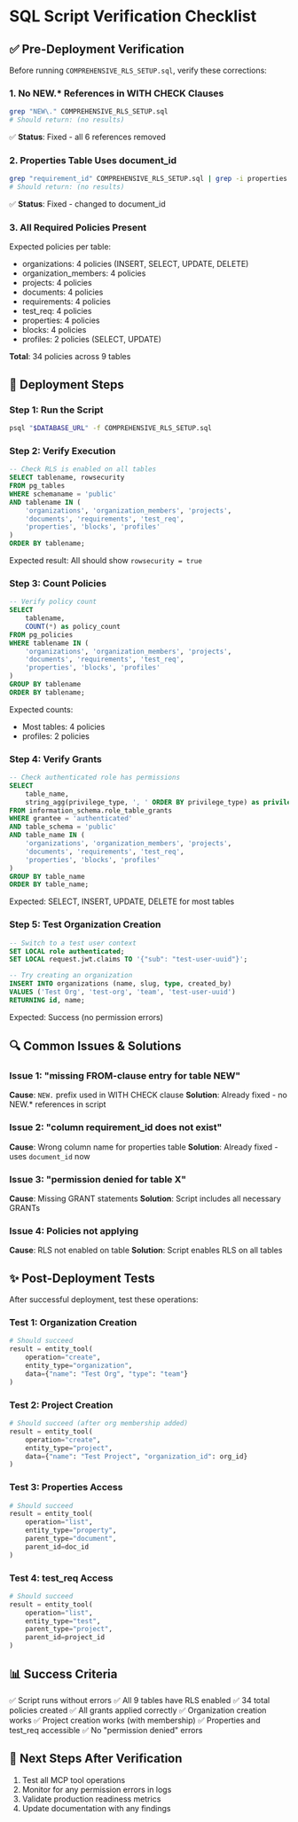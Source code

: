 # SQL Script Verification Checklist

## ✅ Pre-Deployment Verification

Before running `COMPREHENSIVE_RLS_SETUP.sql`, verify these corrections:

### 1. No NEW.* References in WITH CHECK Clauses
```bash
grep "NEW\." COMPREHENSIVE_RLS_SETUP.sql
# Should return: (no results)
```
✅ **Status**: Fixed - all 6 references removed

### 2. Properties Table Uses document_id
```bash
grep "requirement_id" COMPREHENSIVE_RLS_SETUP.sql | grep -i properties
# Should return: (no results)
```
✅ **Status**: Fixed - changed to document_id

### 3. All Required Policies Present
Expected policies per table:
- organizations: 4 policies (INSERT, SELECT, UPDATE, DELETE)
- organization_members: 4 policies
- projects: 4 policies
- documents: 4 policies
- requirements: 4 policies
- test_req: 4 policies
- properties: 4 policies
- blocks: 4 policies
- profiles: 2 policies (SELECT, UPDATE)

**Total**: 34 policies across 9 tables

## 🚀 Deployment Steps

### Step 1: Run the Script
```bash
psql "$DATABASE_URL" -f COMPREHENSIVE_RLS_SETUP.sql
```

### Step 2: Verify Execution
```sql
-- Check RLS is enabled on all tables
SELECT tablename, rowsecurity
FROM pg_tables
WHERE schemaname = 'public'
AND tablename IN (
    'organizations', 'organization_members', 'projects',
    'documents', 'requirements', 'test_req',
    'properties', 'blocks', 'profiles'
)
ORDER BY tablename;
```

Expected result: All should show `rowsecurity = true`

### Step 3: Count Policies
```sql
-- Verify policy count
SELECT
    tablename,
    COUNT(*) as policy_count
FROM pg_policies
WHERE tablename IN (
    'organizations', 'organization_members', 'projects',
    'documents', 'requirements', 'test_req',
    'properties', 'blocks', 'profiles'
)
GROUP BY tablename
ORDER BY tablename;
```

Expected counts:
- Most tables: 4 policies
- profiles: 2 policies

### Step 4: Verify Grants
```sql
-- Check authenticated role has permissions
SELECT
    table_name,
    string_agg(privilege_type, ', ' ORDER BY privilege_type) as privileges
FROM information_schema.role_table_grants
WHERE grantee = 'authenticated'
AND table_schema = 'public'
AND table_name IN (
    'organizations', 'organization_members', 'projects',
    'documents', 'requirements', 'test_req',
    'properties', 'blocks', 'profiles'
)
GROUP BY table_name
ORDER BY table_name;
```

Expected: SELECT, INSERT, UPDATE, DELETE for most tables

### Step 5: Test Organization Creation
```sql
-- Switch to a test user context
SET LOCAL role authenticated;
SET LOCAL request.jwt.claims TO '{"sub": "test-user-uuid"}';

-- Try creating an organization
INSERT INTO organizations (name, slug, type, created_by)
VALUES ('Test Org', 'test-org', 'team', 'test-user-uuid')
RETURNING id, name;
```

Expected: Success (no permission errors)

## 🔍 Common Issues & Solutions

### Issue 1: "missing FROM-clause entry for table NEW"
**Cause**: `NEW.` prefix used in WITH CHECK clause
**Solution**: Already fixed - no NEW.* references in script

### Issue 2: "column requirement_id does not exist"
**Cause**: Wrong column name for properties table
**Solution**: Already fixed - uses `document_id` now

### Issue 3: "permission denied for table X"
**Cause**: Missing GRANT statements
**Solution**: Script includes all necessary GRANTs

### Issue 4: Policies not applying
**Cause**: RLS not enabled on table
**Solution**: Script enables RLS on all tables

## ✨ Post-Deployment Tests

After successful deployment, test these operations:

### Test 1: Organization Creation
```python
# Should succeed
result = entity_tool(
    operation="create",
    entity_type="organization",
    data={"name": "Test Org", "type": "team"}
)
```

### Test 2: Project Creation
```python
# Should succeed (after org membership added)
result = entity_tool(
    operation="create",
    entity_type="project",
    data={"name": "Test Project", "organization_id": org_id}
)
```

### Test 3: Properties Access
```python
# Should succeed
result = entity_tool(
    operation="list",
    entity_type="property",
    parent_type="document",
    parent_id=doc_id
)
```

### Test 4: test_req Access
```python
# Should succeed
result = entity_tool(
    operation="list",
    entity_type="test",
    parent_type="project",
    parent_id=project_id
)
```

## 📊 Success Criteria

✅ Script runs without errors
✅ All 9 tables have RLS enabled
✅ 34 total policies created
✅ All grants applied correctly
✅ Organization creation works
✅ Project creation works (with membership)
✅ Properties and test_req accessible
✅ No "permission denied" errors

## 🎯 Next Steps After Verification

1. Test all MCP tool operations
2. Monitor for any permission errors in logs
3. Validate production readiness metrics
4. Update documentation with any findings

